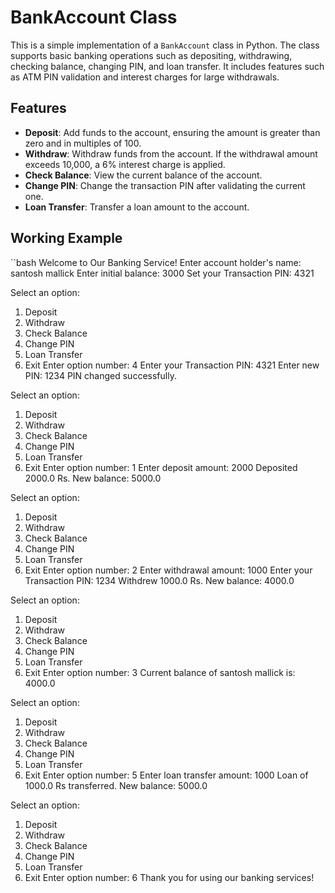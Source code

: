 # BankAccount Class

This is a simple implementation of a `BankAccount` class in Python. The class supports basic banking operations such as depositing, withdrawing, checking balance, changing PIN, and loan transfer. It includes features such as ATM PIN validation and interest charges for large withdrawals.

## Features

- **Deposit**: Add funds to the account, ensuring the amount is greater than zero and in multiples of 100.
- **Withdraw**: Withdraw funds from the account. If the withdrawal amount exceeds 10,000, a 6% interest charge is applied.
- **Check Balance**: View the current balance of the account.
- **Change PIN**: Change the transaction PIN after validating the current one.
- **Loan Transfer**: Transfer a loan amount to the account.

## Working Example

``bash
Welcome to Our Banking Service!
Enter account holder's name: santosh mallick
Enter initial balance: 3000
Set your Transaction PIN: 4321

Select an option:
1. Deposit
2. Withdraw
3. Check Balance
4. Change PIN
5. Loan Transfer
6. Exit
Enter option number: 4
Enter your Transaction PIN: 4321
Enter new PIN: 1234
PIN changed successfully.

Select an option:
1. Deposit
2. Withdraw
3. Check Balance
4. Change PIN
5. Loan Transfer
6. Exit
Enter option number: 1
Enter deposit amount: 2000
Deposited 2000.0 Rs.
New balance: 5000.0

Select an option:
1. Deposit
2. Withdraw
3. Check Balance
4. Change PIN
5. Loan Transfer
6. Exit
Enter option number: 2
Enter withdrawal amount: 1000
Enter your Transaction PIN: 1234
Withdrew 1000.0 Rs.
New balance: 4000.0

Select an option:
1. Deposit
2. Withdraw
3. Check Balance
4. Change PIN
5. Loan Transfer
6. Exit
Enter option number: 3
Current balance of santosh mallick is: 4000.0

Select an option:
1. Deposit
2. Withdraw
3. Check Balance
4. Change PIN
5. Loan Transfer
6. Exit
Enter option number: 5
Enter loan transfer amount: 1000
Loan of 1000.0 Rs transferred.
New balance: 5000.0

Select an option:
1. Deposit
2. Withdraw
3. Check Balance
4. Change PIN
5. Loan Transfer
6. Exit
Enter option number: 6
Thank you for using our banking services!
